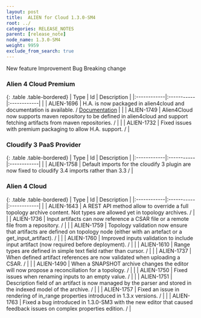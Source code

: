 ```yaml
---
layout: post
title:  ALIEN for Cloud 1.3.0-SM4
root: ../
categories: RELEASE_NOTES
parent: [release_note]
node_name: 1.3.0-SM4
weight: 9959
exclude_from_search: true
---
```





<i class="fa fa-plus text-success"></i> New feature <i class="fa fa-level-up text-primary"></i> Improvement  <i class="fa fa-bug text-danger"></i> Bug <i class="fa fa-exclamation-triangle text-warning"></i> Breaking change


### Alien 4 Cloud Premium



  {: .table .table-bordered}
  | Type        | Id         | Description |
  |:------------|:-----------|:------------|
    |  <i class="fa fa-plus text-success"></i> | ALIEN-1696 | H.A. is now packaged in alien4cloud and documentation is available. / [Documentation](#/documentation/1.3.0/admin_guide/ha.html) |
    |  <i class="fa fa-plus text-success"></i> | ALIEN-1749 | Alien4Cloud now supports maven repository to be defined in alien4cloud and support fetching artifacts from maven repositories. /  |
        |  <i class="fa fa-bug text-danger"></i> | ALIEN-1732 | Fixed issues with premium packaging to allow H.A. support. /  |
  


### Cloudify 3 PaaS Provider



  {: .table .table-bordered}
  | Type        | Id         | Description |
  |:------------|:-----------|:------------|
    |  <i class="fa fa-plus text-success"></i> | ALIEN-1758 | Default imports for the cloudify 3 plugin are now fixed to cloudify 3.4 imports rather than 3.3 /  |
      


### Alien 4 Cloud



  {: .table .table-bordered}
  | Type        | Id         | Description |
  |:------------|:-----------|:------------|
    |  <i class="fa fa-plus text-success"></i> | ALIEN-1643 | A REST API method allow to override a full topology archive content. Not types are allowed yet in topology archives. /  |
    |  <i class="fa fa-plus text-success"></i> | ALIEN-1736 | Input artifacts can now reference a CSAR file or a remote file from a repository. /  |
    |  <i class="fa fa-plus text-success"></i> | ALIEN-1759 | Topology validation now ensure that artifacts are defined on topology node (either with an artefact or a get_input_artifact). /  |
    |  <i class="fa fa-plus text-success"></i> | ALIEN-1760 | Improved inputs validation to include input artifact (now required before deployment). /  |
      |  <i class="fa fa-level-up text-primary"></i> | ALIEN-1610 | Range types are defined in simple text field rather than cursor. /  |
    |  <i class="fa fa-level-up text-primary"></i> | ALIEN-1737 | When defined artifact references are now validated when uploading a CSAR. /  |
      |  <i class="fa fa-bug text-danger"></i> | ALIEN-1490 | When a SNAPSHOT archive changes the editor will now propose a reconciliation for a topology. /  |
    |  <i class="fa fa-bug text-danger"></i> | ALIEN-1750 | Fixed issues when renaming inputs to an empty value. /  |
    |  <i class="fa fa-bug text-danger"></i> | ALIEN-1751 | Description field of an artifact is now managed by the parser and stored in the indexed model of the archive. /  |
    |  <i class="fa fa-bug text-danger"></i> | ALIEN-1757 | Fixed an issue in rendering of in_range properties introduced in 1.3.x versions. /  |
    |  <i class="fa fa-bug text-danger"></i> | ALIEN-1763 | Fixed a bug introduced in 1.3.0-SM3 with the new editor that caused feedback issues on complex properties edition. /  |
  

